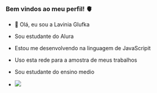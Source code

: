 ### Bem vindos ao meu perfil! 🫀
- 👋 Olá, eu sou a Lavinia Glufka
-  Sou estudante do Alura
-  Estou me desenvolvendo na linguagem de JavaScripit
-  Uso esta rede para a amostra de meus trabalhos
-  Sou estudante do ensino medio

-  
  ![](https://media.tenor.com/ni8ZpDYMepIAAAAM/%D0%BB%D1%8E%D0%B1%D0%BE%D0%B2%D1%8C%D0%BB%D1%8E%D0%B1%D0%BE%D0%B2%D1%8C-%D0%BC%D0%B0%D1%88%D0%B0%D0%B8%D0%BC%D0%B5%D0%B4%D0%B2%D0%B5%D0%B4%D1%8C.gif)


